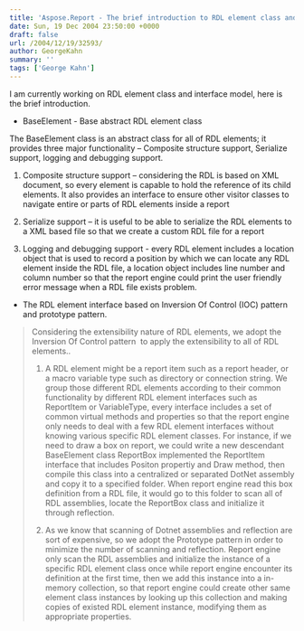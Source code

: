 ```yaml
---
title: 'Aspose.Report - The brief introduction to RDL element class and interface model'
date: Sun, 19 Dec 2004 23:50:00 +0000
draft: false
url: /2004/12/19/32593/
author: GeorgeKahn
summary: ''
tags: ['George Kahn']
---
```


I am currently working on RDL element class and interface model, here is the brief introduction.

*   BaseElement - Base abstract RDL element class
    

The BaseElement class is an abstract class for all of RDL elements; it provides three major functionality – Composite structure support, Serialize support, logging and debugging support.

1.  Composite structure support – considering the RDL is based on XML document, so every element is capable to hold the reference of its child elements. It also provides an interface to ensure other visitor classes to navigate entire or parts of RDL elements inside a report
    
2.  Serialize support – it is useful to be able to serialize the RDL elements to a XML based file so that we create a custom RDL file for a report
    
3.  Logging and debugging support - every RDL element includes a location object that is used to record a position by which we can locate any RDL element inside the RDL file, a location object includes line number and column number so that the report engine could print the user friendly error message when a RDL file exists problem.
    

*   The RDL element interface based on Inversion Of Control (IOC) pattern and prototype pattern.
    

> Considering the extensibility nature of RDL elements, we adopt the Inversion Of Control pattern  to apply the extensibility to all of RDL elements..
> 
> 1.  A RDL element might be a report item such as a report header, or a macro variable type such as directory or connection string. We group those different RDL elements according to their common functionality by different RDL element interfaces such as ReportItem or VariableType, every interface includes a set of common virtual methods and properties so that the report engine only needs to deal with a few RDL element interfaces without knowing various specific RDL element classes. For instance, if we need to draw a box on report, we could write a new descendant BaseElement class ReportBox implemented the ReportItem interface that includes Positon propertiy and Draw method, then compile this class into a centralized or separated DotNet assembly and copy it to a specified folder. When report engine read this box definition from a RDL file, it would go to this folder to scan all of RDL assemblies, locate the ReportBox class and initialize it through reflection. 
>     
> 2.  As we know that scanning of Dotnet assemblies and reflection are sort of expensive, so we adopt the Prototype pattern in order to minimize the number of scanning and reflection. Report engine only scan the RDL assemblies and initialize the instance of a specific RDL element class once while report engine encounter its definition at the first time, then we add this instance into a in-memory collection, so that report engine could create other same element class instances by looking up this collection and making copies of existed RDL element instance, modifying them as appropriate properties.
>







